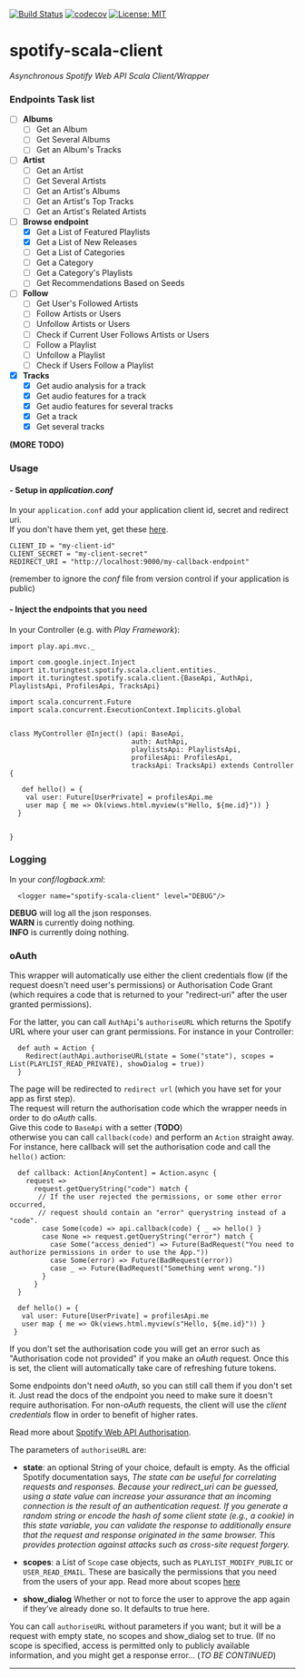 [![Build Status](https://travis-ci.org/bartholomews/spotify-scala-client.svg?branch=master)](https://travis-ci.org/bartholomews/spotify-scala-client)
[![codecov](https://codecov.io/gh/bartholomews/spotify-scala-client/branch/master/graph/badge.svg)](https://codecov.io/gh/bartholomews/spotify-scala-client)
[![License: MIT](https://img.shields.io/badge/License-MIT-blue.svg)](https://github.com/bartholomews/spotify-scala-client/blob/master/LICENSE)

# spotify-scala-client
*Asynchronous Spotify Web API Scala Client/Wrapper*
 
### Endpoints Task list
 
- [ ] **Albums**
    - [ ] Get an Album
    - [ ] Get Several Albums
    - [ ] Get an Album's Tracks
- [ ] **Artist**
    - [ ] Get an Artist
    - [ ] Get Several Artists
    - [ ] Get an Artist's Albums
    - [ ] Get an Artist's Top Tracks
    - [ ] Get an Artist's Related Artists
- [ ] **Browse endpoint**
    - [x] Get a List of Featured Playlists
    - [x] Get a List of New Releases
    - [ ] Get a List of Categories
    - [ ] Get a Category
    - [ ] Get a Category's Playlists
    - [ ] Get Recommendations Based on Seeds
- [ ] **Follow**
    - [ ] Get User's Followed Artists
    - [ ] Follow Artists or Users
    - [ ] Unfollow Artists or Users
    - [ ] Check if Current User Follows Artists or Users
    - [ ] Follow a Playlist
    - [ ] Unfollow a Playlist
    - [ ] Check if Users Follow a Playlist
- [x] **Tracks**
    - [x] Get audio analysis for a track
    - [x] Get audio features for a track
    - [x] Get audio features for several tracks
    - [x] Get a track
    - [x] Get several tracks 

**(MORE TODO)**

### Usage

#### - Setup in *application.conf*

In your `application.conf` add your application client id, secret and redirect uri.  
If you don't have them yet, get these [here](https://developer.spotify.com/my-applications/#!/).
```
CLIENT_ID = "my-client-id"  
CLIENT_SECRET = "my-client-secret"  
REDIRECT_URI = "http://localhost:9000/my-callback-endpoint"
```
(remember to ignore the *conf* file from version control if your application is public)

#### - Inject the endpoints that you need

In your Controller (e.g. with *Play Framework*):

```
import play.api.mvc._  

import com.google.inject.Inject
import it.turingtest.spotify.scala.client.entities._
import it.turingtest.spotify.scala.client.{BaseApi, AuthApi, PlaylistsApi, ProfilesApi, TracksApi}
 
import scala.concurrent.Future  
import scala.concurrent.ExecutionContext.Implicits.global

 
class MyController @Inject() (api: BaseApi,
                              auth: AuthApi,
                              playlistsApi: PlaylistsApi,
                              profilesApi: ProfilesApi,
                              tracksApi: TracksApi) extends Controller {

   def hello() = {
    val user: Future[UserPrivate] = profilesApi.me 
    user map { me => Ok(views.html.myview(s"Hello, ${me.id}")) }
  }
 
  
}

```

### Logging

In your *conf/logback.xml*:

```
  <logger name="spotify-scala-client" level="DEBUG"/>

```

**DEBUG** will log all the json responses.  
**WARN** is currently doing nothing.  
**INFO** is currently doing nothing.

### **oAuth**


This wrapper will automatically use either the client credentials flow (if the request doesn't 
need user's permissions) or Authorisation Code Grant (which requires
 a code that is returned to your "redirect-uri" after the user granted permissions).   

For the latter, you can call `AuthApi`'s `authoriseURL` which returns the Spotify URL
where your user can grant permissions. For instance in your Controller:
```
  def auth = Action {
    Redirect(authApi.authoriseURL(state = Some("state"), scopes = List(PLAYLIST_READ_PRIVATE), showDialog = true))
  }
```

The page will be redirected to `redirect url` (which you have set
for your app as first step).  
The request will return the authorisation code
which the wrapper needs in order to do *oAuth* calls.  
Give this code to `BaseApi` with a setter (**TODO**)  
otherwise you can call `callback(code)` and perform an `Action` straight away.
For instance, here callback will set the authorisation code and call the `hello()` action:

```
  def callback: Action[AnyContent] = Action.async {
    request =>
      request.getQueryString("code") match {
       // If the user rejected the permissions, or some other error occurred,
       // request should contain an "error" querystring instead of a "code".
        case Some(code) => api.callback(code) { _ => hello() }
        case None => request.getQueryString("error") match {
          case Some("access_denied") => Future(BadRequest("You need to authorize permissions in order to use the App."))
          case Some(error) => Future(BadRequest(error))
          case _ => Future(BadRequest("Something went wrong."))
        }
      }
  }
  
  def hello() = {
   val user: Future[UserPrivate] = profilesApi.me 
   user map { me => Ok(views.html.myview(s"Hello, ${me.id}")) }
 }

```

If you don't set the authorisation code you will get an error such as "Authorisation code not provided" 
if you make an *oAuth* request. Once this is set, the client will automatically take care 
of refreshing future tokens.  

Some endpoints don't need *oAuth*, so you can still call them if you don't set it.
Just read the docs of the endpoint you need to make sure it doesn't require authorisation.
For non-*oAuth* requests, the client will use the *client credentials* flow in order to
benefit of higher rates.

Read more about [Spotify Web API Authorisation](https://developer.spotify.com/web-api/authorization-guide/).

The parameters of `authoriseURL` are:
+ **state**: an optional String of your choice, default is empty. As the official Spotify documentation says, 
*The state can be useful for correlating requests and responses. 
Because your redirect_uri can be guessed, using a state value can increase your assurance 
that an incoming connection is the result of an authentication request. 
If you generate a random string or encode the hash of some client state (e.g., a cookie) 
in this state variable, you can validate the response to additionally ensure that the 
request and response originated in the same browser. This provides protection against 
attacks such as cross-site request forgery.*

+ **scopes**: a List of `Scope` case objects, such as `PLAYLIST_MODIFY_PUBLIC` or `USER_READ_EMAIL`.
  These are basically the permissions that you need from the users of your app. Read more about scopes [here](https://developer.spotify.com/web-api/using-scopes/)
    
+ **show_dialog** Whether or not to force the user to approve the app again if they’ve already done so.
It defaults to true here.

You can call `authoriseURL` without parameters 
if you want; but it will be a request with empty state, no scopes and show_dialog set to true.
(If no scope is specified, access is permitted only to publicly available information, and you
might get a response error... (*TO BE CONTINUED*)

***